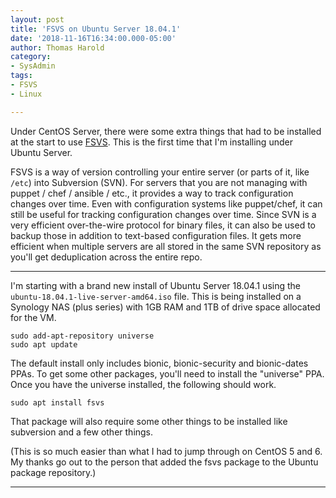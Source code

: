 ```yaml
---
layout: post
title: 'FSVS on Ubuntu Server 18.04.1'
date: '2018-11-16T16:34:00.000-05:00'
author: Thomas Harold
category:
- SysAdmin
tags:
- FSVS
- Linux

---
```


Under CentOS Server, there were some extra things that had to be installed at the start to use [FSVS](http://fsvs.tigris.org/).  This is the first time that I'm installing under Ubuntu Server.

FSVS is a way of version controlling your entire server (or parts of it, like `/etc`) into Subversion (SVN).  For servers that you are not managing with puppet / chef / ansible / etc., it provides a way to track configuration changes over time.  Even with configuration systems like puppet/chef, it can still be useful for tracking configuration changes over time.  Since SVN is a very efficient over-the-wire protocol for binary files, it can also be used to backup those in addition to text-based configuration files.  It gets more efficient when multiple servers are all stored in the same SVN repository as you'll get deduplication across the entire repo.

---

I'm starting with a brand new install of Ubuntu Server 18.04.1 using the `ubuntu-18.04.1-live-server-amd64.iso` file.  This is being installed on a Synology NAS (plus series) with 1GB RAM and 1TB of drive space allocated for the VM.

    sudo add-apt-repository universe
    sudo apt update

The default install only includes bionic, bionic-security and bionic-dates PPAs.  To get some other packages, you'll need to install the "universe" PPA.  Once you have the universe installed, the following should work.

    sudo apt install fsvs

That package will also require some other things to be installed like subversion and a few other things.

(This is so much easier than what I had to jump through on CentOS 5 and 6.  My thanks go out to the person that added the fsvs package to the Ubuntu package repository.)

---


